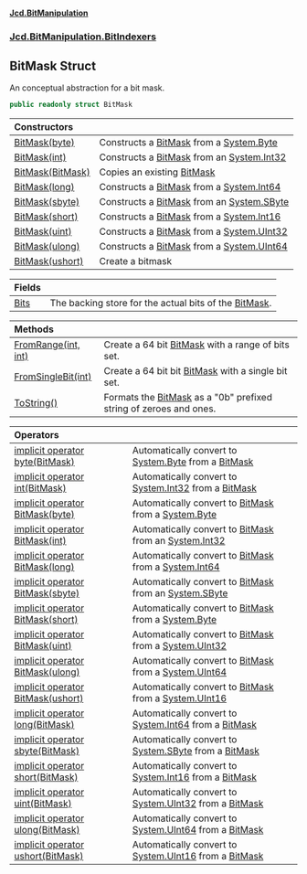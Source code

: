 #### [Jcd.BitManipulation](index.md 'index')
### [Jcd.BitManipulation.BitIndexers](Jcd.BitManipulation.BitIndexers.md 'Jcd.BitManipulation.BitIndexers')

## BitMask Struct

An conceptual abstraction for a bit mask.

```csharp
public readonly struct BitMask
```

| Constructors | |
| :--- | :--- |
| [BitMask(byte)](Jcd.BitManipulation.BitIndexers.BitMask.BitMask(byte).md 'Jcd.BitManipulation.BitIndexers.BitMask.BitMask(byte)') | Constructs a [BitMask](Jcd.BitManipulation.BitIndexers.BitMask.md 'Jcd.BitManipulation.BitIndexers.BitMask') from a [System.Byte](https://docs.microsoft.com/en-us/dotnet/api/System.Byte 'System.Byte') |
| [BitMask(int)](Jcd.BitManipulation.BitIndexers.BitMask.BitMask(int).md 'Jcd.BitManipulation.BitIndexers.BitMask.BitMask(int)') | Constructs a [BitMask](Jcd.BitManipulation.BitIndexers.BitMask.md 'Jcd.BitManipulation.BitIndexers.BitMask') from an [System.Int32](https://docs.microsoft.com/en-us/dotnet/api/System.Int32 'System.Int32') |
| [BitMask(BitMask)](Jcd.BitManipulation.BitIndexers.BitMask.BitMask(Jcd.BitManipulation.BitIndexers.BitMask).md 'Jcd.BitManipulation.BitIndexers.BitMask.BitMask(Jcd.BitManipulation.BitIndexers.BitMask)') | Copies an existing [BitMask](Jcd.BitManipulation.BitIndexers.BitMask.md 'Jcd.BitManipulation.BitIndexers.BitMask') |
| [BitMask(long)](Jcd.BitManipulation.BitIndexers.BitMask.BitMask(long).md 'Jcd.BitManipulation.BitIndexers.BitMask.BitMask(long)') | Constructs a [BitMask](Jcd.BitManipulation.BitIndexers.BitMask.md 'Jcd.BitManipulation.BitIndexers.BitMask') from a [System.Int64](https://docs.microsoft.com/en-us/dotnet/api/System.Int64 'System.Int64') |
| [BitMask(sbyte)](Jcd.BitManipulation.BitIndexers.BitMask.BitMask(sbyte).md 'Jcd.BitManipulation.BitIndexers.BitMask.BitMask(sbyte)') | Constructs a [BitMask](Jcd.BitManipulation.BitIndexers.BitMask.md 'Jcd.BitManipulation.BitIndexers.BitMask') from an [System.SByte](https://docs.microsoft.com/en-us/dotnet/api/System.SByte 'System.SByte') |
| [BitMask(short)](Jcd.BitManipulation.BitIndexers.BitMask.BitMask(short).md 'Jcd.BitManipulation.BitIndexers.BitMask.BitMask(short)') | Constructs a [BitMask](Jcd.BitManipulation.BitIndexers.BitMask.md 'Jcd.BitManipulation.BitIndexers.BitMask') from a [System.Int16](https://docs.microsoft.com/en-us/dotnet/api/System.Int16 'System.Int16') |
| [BitMask(uint)](Jcd.BitManipulation.BitIndexers.BitMask.BitMask(uint).md 'Jcd.BitManipulation.BitIndexers.BitMask.BitMask(uint)') | Constructs a [BitMask](Jcd.BitManipulation.BitIndexers.BitMask.md 'Jcd.BitManipulation.BitIndexers.BitMask') from a [System.UInt32](https://docs.microsoft.com/en-us/dotnet/api/System.UInt32 'System.UInt32') |
| [BitMask(ulong)](Jcd.BitManipulation.BitIndexers.BitMask.BitMask(ulong).md 'Jcd.BitManipulation.BitIndexers.BitMask.BitMask(ulong)') | Constructs a [BitMask](Jcd.BitManipulation.BitIndexers.BitMask.md 'Jcd.BitManipulation.BitIndexers.BitMask') from a [System.UInt64](https://docs.microsoft.com/en-us/dotnet/api/System.UInt64 'System.UInt64') |
| [BitMask(ushort)](Jcd.BitManipulation.BitIndexers.BitMask.BitMask(ushort).md 'Jcd.BitManipulation.BitIndexers.BitMask.BitMask(ushort)') | Create a bitmask |

| Fields | |
| :--- | :--- |
| [Bits](Jcd.BitManipulation.BitIndexers.BitMask.Bits.md 'Jcd.BitManipulation.BitIndexers.BitMask.Bits') | The backing store for the actual bits of the [BitMask](Jcd.BitManipulation.BitIndexers.BitMask.md 'Jcd.BitManipulation.BitIndexers.BitMask'). |

| Methods | |
| :--- | :--- |
| [FromRange(int, int)](Jcd.BitManipulation.BitIndexers.BitMask.FromRange(int,int).md 'Jcd.BitManipulation.BitIndexers.BitMask.FromRange(int, int)') | Create a 64 bit [BitMask](Jcd.BitManipulation.BitIndexers.BitMask.md 'Jcd.BitManipulation.BitIndexers.BitMask') with a range of bits set. |
| [FromSingleBit(int)](Jcd.BitManipulation.BitIndexers.BitMask.FromSingleBit(int).md 'Jcd.BitManipulation.BitIndexers.BitMask.FromSingleBit(int)') | Create a 64 bit bit [BitMask](Jcd.BitManipulation.BitIndexers.BitMask.md 'Jcd.BitManipulation.BitIndexers.BitMask') with a single bit set. |
| [ToString()](Jcd.BitManipulation.BitIndexers.BitMask.ToString().md 'Jcd.BitManipulation.BitIndexers.BitMask.ToString()') | Formats the [BitMask](Jcd.BitManipulation.BitIndexers.BitMask.md 'Jcd.BitManipulation.BitIndexers.BitMask') as a "0b" prefixed string of zeroes and ones. |

| Operators | |
| :--- | :--- |
| [implicit operator byte(BitMask)](Jcd.BitManipulation.BitIndexers.BitMask.op_Implicitbyte(Jcd.BitManipulation.BitIndexers.BitMask).md 'Jcd.BitManipulation.BitIndexers.BitMask.op_Implicit byte(Jcd.BitManipulation.BitIndexers.BitMask)') | Automatically convert to [System.Byte](https://docs.microsoft.com/en-us/dotnet/api/System.Byte 'System.Byte') from a [BitMask](Jcd.BitManipulation.BitIndexers.BitMask.md 'Jcd.BitManipulation.BitIndexers.BitMask') |
| [implicit operator int(BitMask)](Jcd.BitManipulation.BitIndexers.BitMask.op_Implicitint(Jcd.BitManipulation.BitIndexers.BitMask).md 'Jcd.BitManipulation.BitIndexers.BitMask.op_Implicit int(Jcd.BitManipulation.BitIndexers.BitMask)') | Automatically convert to [System.Int32](https://docs.microsoft.com/en-us/dotnet/api/System.Int32 'System.Int32') from a [BitMask](Jcd.BitManipulation.BitIndexers.BitMask.md 'Jcd.BitManipulation.BitIndexers.BitMask') |
| [implicit operator BitMask(byte)](Jcd.BitManipulation.BitIndexers.BitMask.op_ImplicitJcd.BitManipulation.BitIndexers.BitMask(byte).md 'Jcd.BitManipulation.BitIndexers.BitMask.op_Implicit Jcd.BitManipulation.BitIndexers.BitMask(byte)') | Automatically convert to [BitMask](Jcd.BitManipulation.BitIndexers.BitMask.md 'Jcd.BitManipulation.BitIndexers.BitMask') from a [System.Byte](https://docs.microsoft.com/en-us/dotnet/api/System.Byte 'System.Byte') |
| [implicit operator BitMask(int)](Jcd.BitManipulation.BitIndexers.BitMask.op_ImplicitJcd.BitManipulation.BitIndexers.BitMask(int).md 'Jcd.BitManipulation.BitIndexers.BitMask.op_Implicit Jcd.BitManipulation.BitIndexers.BitMask(int)') | Automatically convert to [BitMask](Jcd.BitManipulation.BitIndexers.BitMask.md 'Jcd.BitManipulation.BitIndexers.BitMask') from an [System.Int32](https://docs.microsoft.com/en-us/dotnet/api/System.Int32 'System.Int32') |
| [implicit operator BitMask(long)](Jcd.BitManipulation.BitIndexers.BitMask.op_ImplicitJcd.BitManipulation.BitIndexers.BitMask(long).md 'Jcd.BitManipulation.BitIndexers.BitMask.op_Implicit Jcd.BitManipulation.BitIndexers.BitMask(long)') | Automatically convert to [BitMask](Jcd.BitManipulation.BitIndexers.BitMask.md 'Jcd.BitManipulation.BitIndexers.BitMask') from a [System.Int64](https://docs.microsoft.com/en-us/dotnet/api/System.Int64 'System.Int64') |
| [implicit operator BitMask(sbyte)](Jcd.BitManipulation.BitIndexers.BitMask.op_ImplicitJcd.BitManipulation.BitIndexers.BitMask(sbyte).md 'Jcd.BitManipulation.BitIndexers.BitMask.op_Implicit Jcd.BitManipulation.BitIndexers.BitMask(sbyte)') | Automatically convert to [BitMask](Jcd.BitManipulation.BitIndexers.BitMask.md 'Jcd.BitManipulation.BitIndexers.BitMask') from an [System.SByte](https://docs.microsoft.com/en-us/dotnet/api/System.SByte 'System.SByte') |
| [implicit operator BitMask(short)](Jcd.BitManipulation.BitIndexers.BitMask.op_ImplicitJcd.BitManipulation.BitIndexers.BitMask(short).md 'Jcd.BitManipulation.BitIndexers.BitMask.op_Implicit Jcd.BitManipulation.BitIndexers.BitMask(short)') | Automatically convert to [BitMask](Jcd.BitManipulation.BitIndexers.BitMask.md 'Jcd.BitManipulation.BitIndexers.BitMask') from a [System.Byte](https://docs.microsoft.com/en-us/dotnet/api/System.Byte 'System.Byte') |
| [implicit operator BitMask(uint)](Jcd.BitManipulation.BitIndexers.BitMask.op_ImplicitJcd.BitManipulation.BitIndexers.BitMask(uint).md 'Jcd.BitManipulation.BitIndexers.BitMask.op_Implicit Jcd.BitManipulation.BitIndexers.BitMask(uint)') | Automatically convert to [BitMask](Jcd.BitManipulation.BitIndexers.BitMask.md 'Jcd.BitManipulation.BitIndexers.BitMask') from a [System.UInt32](https://docs.microsoft.com/en-us/dotnet/api/System.UInt32 'System.UInt32') |
| [implicit operator BitMask(ulong)](Jcd.BitManipulation.BitIndexers.BitMask.op_ImplicitJcd.BitManipulation.BitIndexers.BitMask(ulong).md 'Jcd.BitManipulation.BitIndexers.BitMask.op_Implicit Jcd.BitManipulation.BitIndexers.BitMask(ulong)') | Automatically convert to [BitMask](Jcd.BitManipulation.BitIndexers.BitMask.md 'Jcd.BitManipulation.BitIndexers.BitMask') from a [System.UInt64](https://docs.microsoft.com/en-us/dotnet/api/System.UInt64 'System.UInt64') |
| [implicit operator BitMask(ushort)](Jcd.BitManipulation.BitIndexers.BitMask.op_ImplicitJcd.BitManipulation.BitIndexers.BitMask(ushort).md 'Jcd.BitManipulation.BitIndexers.BitMask.op_Implicit Jcd.BitManipulation.BitIndexers.BitMask(ushort)') | Automatically convert to [BitMask](Jcd.BitManipulation.BitIndexers.BitMask.md 'Jcd.BitManipulation.BitIndexers.BitMask') from a [System.UInt16](https://docs.microsoft.com/en-us/dotnet/api/System.UInt16 'System.UInt16') |
| [implicit operator long(BitMask)](Jcd.BitManipulation.BitIndexers.BitMask.op_Implicitlong(Jcd.BitManipulation.BitIndexers.BitMask).md 'Jcd.BitManipulation.BitIndexers.BitMask.op_Implicit long(Jcd.BitManipulation.BitIndexers.BitMask)') | Automatically convert to [System.Int64](https://docs.microsoft.com/en-us/dotnet/api/System.Int64 'System.Int64') from a [BitMask](Jcd.BitManipulation.BitIndexers.BitMask.md 'Jcd.BitManipulation.BitIndexers.BitMask') |
| [implicit operator sbyte(BitMask)](Jcd.BitManipulation.BitIndexers.BitMask.op_Implicitsbyte(Jcd.BitManipulation.BitIndexers.BitMask).md 'Jcd.BitManipulation.BitIndexers.BitMask.op_Implicit sbyte(Jcd.BitManipulation.BitIndexers.BitMask)') | Automatically convert to [System.SByte](https://docs.microsoft.com/en-us/dotnet/api/System.SByte 'System.SByte') from a [BitMask](Jcd.BitManipulation.BitIndexers.BitMask.md 'Jcd.BitManipulation.BitIndexers.BitMask') |
| [implicit operator short(BitMask)](Jcd.BitManipulation.BitIndexers.BitMask.op_Implicitshort(Jcd.BitManipulation.BitIndexers.BitMask).md 'Jcd.BitManipulation.BitIndexers.BitMask.op_Implicit short(Jcd.BitManipulation.BitIndexers.BitMask)') | Automatically convert to [System.Int16](https://docs.microsoft.com/en-us/dotnet/api/System.Int16 'System.Int16') from a [BitMask](Jcd.BitManipulation.BitIndexers.BitMask.md 'Jcd.BitManipulation.BitIndexers.BitMask') |
| [implicit operator uint(BitMask)](Jcd.BitManipulation.BitIndexers.BitMask.op_Implicituint(Jcd.BitManipulation.BitIndexers.BitMask).md 'Jcd.BitManipulation.BitIndexers.BitMask.op_Implicit uint(Jcd.BitManipulation.BitIndexers.BitMask)') | Automatically convert to [System.UInt32](https://docs.microsoft.com/en-us/dotnet/api/System.UInt32 'System.UInt32') from a [BitMask](Jcd.BitManipulation.BitIndexers.BitMask.md 'Jcd.BitManipulation.BitIndexers.BitMask') |
| [implicit operator ulong(BitMask)](Jcd.BitManipulation.BitIndexers.BitMask.op_Implicitulong(Jcd.BitManipulation.BitIndexers.BitMask).md 'Jcd.BitManipulation.BitIndexers.BitMask.op_Implicit ulong(Jcd.BitManipulation.BitIndexers.BitMask)') | Automatically convert to [System.UInt64](https://docs.microsoft.com/en-us/dotnet/api/System.UInt64 'System.UInt64') from a [BitMask](Jcd.BitManipulation.BitIndexers.BitMask.md 'Jcd.BitManipulation.BitIndexers.BitMask') |
| [implicit operator ushort(BitMask)](Jcd.BitManipulation.BitIndexers.BitMask.op_Implicitushort(Jcd.BitManipulation.BitIndexers.BitMask).md 'Jcd.BitManipulation.BitIndexers.BitMask.op_Implicit ushort(Jcd.BitManipulation.BitIndexers.BitMask)') | Automatically convert to [System.UInt16](https://docs.microsoft.com/en-us/dotnet/api/System.UInt16 'System.UInt16') from a [BitMask](Jcd.BitManipulation.BitIndexers.BitMask.md 'Jcd.BitManipulation.BitIndexers.BitMask') |
